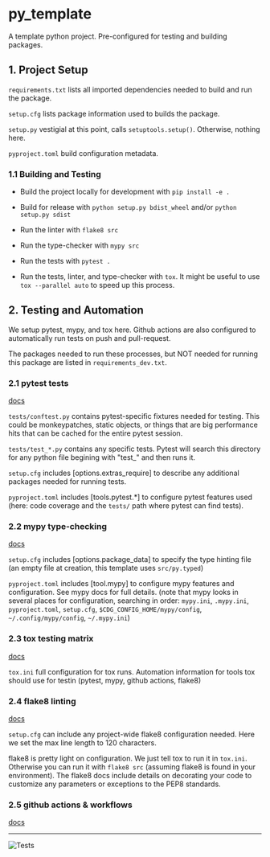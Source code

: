 # py_template
A template python project. Pre-configured for testing and building packages.

## 1. Project Setup
`requirements.txt` lists all imported dependencies needed to build and run the package.

`setup.cfg` lists package information used to builds the package.

`setup.py` vestigial at this point, calls `setuptools.setup()`. Otherwise, nothing here.

`pyproject.toml` build configuration metadata.

### 1.1 Building and Testing
 - Build the project locally for development with `pip install -e .`

 - Build for release with `python setup.py bdist_wheel` and/or `python setup.py sdist`

 - Run the linter with `flake8 src`

 - Run the type-checker with `mypy src`

 - Run the tests with `pytest .`

 - Run the tests, linter, and type-checker with `tox`. It might be useful to use `tox --parallel auto` to speed up this process.

## 2. Testing and Automation
We setup pytest, mypy, and tox here. Github actions are also configured to automatically run tests on push and pull-request.

The packages needed to run these processes, but NOT needed for running this package are listed in `requirements_dev.txt`.

### 2.1 pytest tests
[docs](https://docs.pytest.org)

`tests/conftest.py` contains pytest-specific fixtures needed for testing. This could be monkeypatches, static objects, or things that are big performance hits that can be cached for the entire pytest session.

`tests/test_*.py` contains any specific tests. Pytest will search this directory for any python file begining with "test_" and then runs it.

`setup.cfg` includes \[options.extras_require] to describe any additional packages needed for running tests.

`pyproject.toml` includes \[tools.pytest.*] to configure pytest features used (here: code coverage and the `tests/` path where pytest can find tests).

### 2.2 mypy type-checking
[docs](http://mypy-lang.org)

`setup.cfg` includes \[options.package_data] to specify the type hinting file (an empty file at creation, this template uses `src/py.typed`)

`pyproject.toml` includes \[tool.mypy] to configure mypy features and configuration. See mypy docs for full details. (note that mypy looks in several places for configuration, searching in order: `mypy.ini`, `.mypy.ini`, `pyproject.toml`, `setup.cfg`, `$CDG_CONFIG_HOME/mypy/config`, `~/.config/mypy/config`, `~/.mypy.ini`)

### 2.3 tox testing matrix
[docs](https://tox.wiki/en/latest/)

`tox.ini` full configuration for tox runs. Automation information for tools tox should use for testin (pytest, mypy, github actions, flake8)

### 2.4 flake8 linting
[docs](https://flake8.pycqa.org/en/latest/)

`setup.cfg` can include any project-wide flake8 configuration needed. Here we set the max line length to 120 characters.

flake8 is pretty light on configuration. We just tell tox to run it in `tox.ini`. Otherwise you can run it with `flake8 src` (assuming flake8 is found in your environment). The flake8 docs include details on decorating your code to customize any parameters or exceptions to the PEP8 standards.

### 2.5 github actions & workflows
[docs](https://docs.github.com/en/actions)


---

![Tests](https://github.com/jph425/py_template/actions/workflows/tests.yaml/badge.svg)

